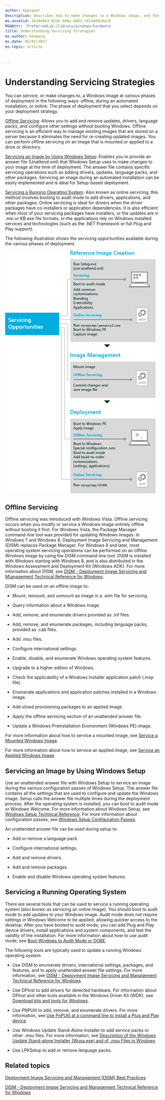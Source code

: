 ```yaml
---
author: kpacquer
Description: Describes how to make changes to a Windows image, and the phases for when you can make changes.
ms.assetid: 2e24e9e3-8216-4d8a-bd63-c61adddc6ac8
MSHAttr: 'PreferredLib:/library/windows/hardware'
title: Understanding Servicing Strategies
ms.author: kenpacq
ms.date: 05/02/2017
ms.topic: article


---
```


# Understanding Servicing Strategies


You can service, or make changes to, a Windows image at various phases of deployment in the following ways: offline, during an automated installation, or online. The phase of deployment that you select depends on your deployment strategy.

[Offline Servicing](#offlineservicingstrategy): Allows you to add and remove updates, drivers, language packs, and configure other settings without booting Windows. Offline servicing is an efficient way to manage existing images that are stored on a server because it eliminates the need for re-creating updated images. You can perform offline servicing on an image that is mounted or applied to a drive or directory.

[Servicing an Image by Using Windows Setup](#servicingdeploymentstrategy): Enables you to provide an answer file (Unattend.xml) that Windows Setup uses to make changes to your image at the time of deployment. The answer file contains specific servicing operations such as adding drivers, updates, language packs, and other packages. Servicing an image during an automated installation can be easily implemented and is ideal for Setup-based deployment.

[Servicing a Running Operating System](#onlineservicingstrategy): Also known as online servicing, this method involves booting to audit mode to add drivers, applications, and other packages. Online servicing is ideal for drivers when the driver packages have co-installers or application dependencies. It is also efficient when most of your servicing packages have installers, or the updates are in .msi or KB.exe file formats, or the applications rely on Windows installed services and technologies (such as the .NET Framework or full Plug and Play support).

The following illustration shows the servicing opportunities available during the various phases of deployment.

![windows servicing strategies](images/dep-win8-l-servicingstrategy.jpg)

## <span id="OfflineServicingStrategy"></span><span id="offlineservicingstrategy"></span><span id="OFFLINESERVICINGSTRATEGY"></span>Offline Servicing


Offline servicing was introduced with Windows Vista. Offline servicing occurs when you modify or service a Windows image entirely offline without booting it first. For Windows Vista, the Package Manager command-line tool was provided for updating Windows images. In Windows 7 and Windows 8, Deployment Image Servicing and Management (DISM) replaces Package Manager. For Windows 8 and later, most operating system servicing operations can be performed on an offline Windows image by using the DISM command-line tool. DISM is installed with Windows starting with Windows 8, and is also distributed in the Windows Assessment and Deployment Kit (Windows ADK). For more information about DISM, see [DISM - Deployment Image Servicing and M\\anagement Technical Reference for Windows](dism---deployment-image-servicing-and-management-technical-reference-for-windows.md).

DISM can be used on an offline image to:

-   Mount, remount, and unmount an image in a .wim file for servicing.

-   Query information about a Windows image.

-   Add, remove, and enumerate drivers provided as .inf files.

-   Add, remove, and enumerate packages, including language packs, provided as .cab files.

-   Add .msu files.

-   Configure international settings.

-   Enable, disable, and enumerate Windows operating system features.

-   Upgrade to a higher edition of Windows.

-   Check the applicability of a Windows Installer application patch (.msp file).

-   Enumerate applications and application patches installed in a Windows image.

-   Add siloed provisioning packages to an applied image.

-   Apply the offline servicing section of an unattended answer file.

-   Update a Windows Preinstallation Environment (Windows PE) image.

For more information about how to service a mounted image, see [Service a Mounted Windows Image](service-a-mounted-windows-image.md).

For more information about how to service an applied image, see [Service an Applied Windows Image](service-an-applied-windows-image.md).

## <span id="ServicingDeploymentStrategy"></span><span id="servicingdeploymentstrategy"></span><span id="SERVICINGDEPLOYMENTSTRATEGY"></span>Servicing an Image by Using Windows Setup


Use an unattended answer file with Windows Setup to service an image during the various configuration passes of Windows Setup. The answer file contains all the settings that are used to configure and update the Windows image. Setup calls the answer file multiple times during the deployment process. After the operating system is installed, you can boot to audit mode or Windows Welcome. For more information about Windows Setup, see [Windows Setup Technical Reference](windows-setup-technical-reference.md). For more information about configuration passes, see [Windows Setup Configuration Passes](windows-setup-configuration-passes.md).

An unattended answer file can be used during setup to:

-   Add or remove a language pack.

-   Configure international settings.

-   Add and remove drivers.

-   Add and remove packages.

-   Enable and disable Windows operating system features.

## <span id="OnlineServicingStrategy"></span><span id="onlineservicingstrategy"></span><span id="ONLINESERVICINGSTRATEGY"></span>Servicing a Running Operating System


There are several tools that can be used to service a running operating system (also known as servicing an online image). You should boot to audit mode to add updates to your Windows image. Audit mode does not require settings in Windows Welcome to be applied, allowing quicker access to the desktop. After you have booted to audit mode, you can add Plug and Play device drivers, install applications and system components, and test the validity of the installation. For more information about how to use audit mode, see [Boot Windows to Audit Mode or OOBE](boot-windows-to-audit-mode-or-oobe.md).

The following tools are typically used to update a running Windows operating system:

-   Use DISM to enumerate drivers, international settings, packages, and features, and to apply unattended answer file settings. For more information, see [DISM - Deployment Image Servicing and Management Technical Reference for Windows](dism---deployment-image-servicing-and-management-technical-reference-for-windows.md).

-   Use DPInst to add drivers for detected hardware. For information about DPInst and other tools available in the Windows Driver Kit (WDK), see [Download kits and tools for Windows](http://go.microsoft.com/fwlink/?LinkId=89603).

-   Use PNPUtil to add, remove, and enumerate drivers. For more information, see [Use PnPUtil at a command line to install a Plug and Play device](http://go.microsoft.com/fwlink/?LinkId=139151).

-   Use Windows Update Stand-Alone Installer to add service packs or other .msu files. For more information, see [Description of the Windows Update Stand-alone Installer (Wusa.exe) and of .msu Files in Windows](http://go.microsoft.com/fwlink/?LinkId=90850)

-   Use LPKSetup to add or remove language packs.

## <span id="related_topics"></span>Related topics


[Deployment Image Servicing and Management (DISM) Best Practices](deployment-image-servicing-and-management--dism--best-practices.md)

[DISM - Deployment Image Servicing and Management Technical Reference for Windows](dism---deployment-image-servicing-and-management-technical-reference-for-windows.md)

 

 






